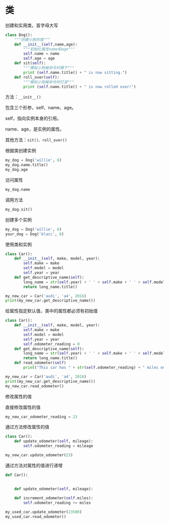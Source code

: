 # 类

创建和实用类，首字母大写

```py
class Dog():
    """创建小狗的类"""
    def __init__(self,name,age):
        """初始化属性name和age"""
        self.name = name
        self.age = age
    def sit(self):
        """模拟小狗被命令时蹲下"""
        print (self.name.title() + " is now sitting.")
    def roll_over(self):
        """模拟小狗被命令时打滚"""
        print (self.name.title() + " is now rolled over!")
```

方法：`__init__()`

包含三个形参，self、name、age。

self，指向实例本身的引用。

name、age，是实例的属性。

其他方法：`sit()、roll_over()`

根据类创建实例

```py
my_dog = Dog('willie', 6)
my_dog.name.title()
my_dog.age
```

访问属性

```py
my_dog.name
```

调用方法

```py
my_dog.sit()
```

创建多个实例

```py
my_dog = Dog('willie', 6)
your_dog = Dog('blacc', 8)
```

使用类和实例

```py
class Car():
    def __init__(self, make, model, year):
        self.make = make
        self.model = model
        self.year = year
    def get_descriptive_name(self):
        long_name = str(self.year) + ' ' + self.make + ' ' + self.model
        return long_name.title()

my_new_car = Car('audi', 'a4', 2016)
print(my_new_car.get_descriptive_name())
```

给属性指定默认值，类中的属性都必须有初始值

```py
class Car():
    def __init__(self, make, model, year):
        self.make = make
        self.model = model
        self.year = year
        self.odometer_reading = 0
    def get_descriptive_name(self):
        long_name = str(self.year) + ' ' + self.make + ' ' + self.model
        return long_name.title()
    def read_odometer(self)
        print("This car has " + str(self.odometer_reading) + " miles on it.")

my_new_car = Car('audi', 'a4', 2016)
print(my_new_car.get_descriptive_name())
my_new_car.read_odometer()
```

修改属性的值

直接修改属性的值

```py
my_new_car_odometer_reading = 23
```

通过方法修改属性的值

```py
class Car():
    def update_odometer(self, mileage):
        self.odometer_reading = mileage

my_new_car.update_odometer(23)
```

通过方法对属性的值进行递增

```py
def Car():
    

    def update_odometer(self, mileage):
    
    def increment_odometer(self.miles):
        self.odometer_reading += miles

my_used_car.update_odometer(23500)
my_used_car.read_odometer()
```





























